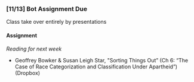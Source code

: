 ### [11/13] Bot Assignment Due

Class take over entirely by presentations

#### Assignment


_Reading for next week_
- Geoffrey Bowker & Susan Leigh Star, "Sorting Things Out” (Ch 6: “The Case of Race Categorization and Classification Under Apartheid”) (Dropbox)

